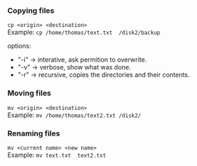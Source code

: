 ### Copying files
`cp <origin> <destination>`  
Example: `cp /home/thomas/text.txt  /disk2/backup`  
  
options:
* "-i" -> interative, ask permition to overwrite.
* "-v" -> verbose, show what was done.
* "-r" -> recursive, copies the directories and their contents.

### Moving files
`mv <origin> <destination>`  
Example: `mv /home/thomas/text2.txt /disk2/`  

### Renaming files 
`mv <current name> <new name>`  
Example: `mv text.txt  text2.txt `

